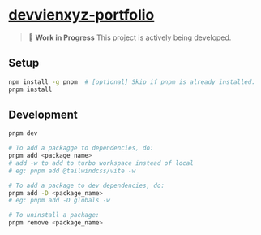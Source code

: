 # [devvienxyz-portfolio](https://github.com/devvienxyz/devvienxyz-portfolio)

> 🚧 **Work in Progress**
> This project is actively being developed.

## Setup

```bash
npm install -g pnpm  # [optional] Skip if pnpm is already installed.
pnpm install
```

## Development

```bash
pnpm dev

# To add a packagge to dependencies, do:
pnpm add <package_name>
# add -w to add to turbo workspace instead of local
# eg: pnpm add @tailwindcss/vite -w

# To add a package to dev dependencies, do:
pnpm add -D <package_name>
# eg: pnpm add -D globals -w

# To uninstall a package:
pnpm remove <package_name>
```
